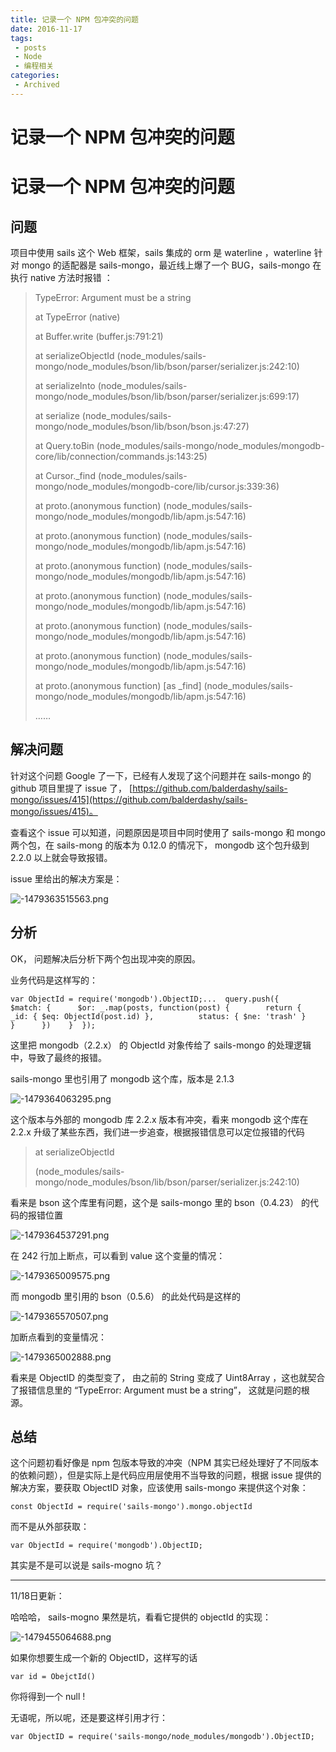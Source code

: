 ```yaml
---
title: 记录一个 NPM 包冲突的问题
date: 2016-11-17
tags:
 - posts
 - Node
 - 编程相关
categories: 
 - Archived
---
```

# 记录一个 NPM 包冲突的问题



# 记录一个 NPM 包冲突的问题

## 问题

项目中使用 sails 这个 Web 框架，sails 集成的 orm 是 waterline ，waterline 针对 mongo 的适配器是 sails-mongo，最近线上爆了一个 BUG，sails-mongo 在执行 native 方法时报错 ：

> TypeError: Argument must be a string
> 
> 
> at TypeError (native)
> 
> 
> at Buffer.write (buffer.js:791:21)
> 
> 
> at serializeObjectId (node_modules/sails-mongo/node_modules/bson/lib/bson/parser/serializer.js:242:10)
> 
> 
> at serializeInto (node_modules/sails-mongo/node_modules/bson/lib/bson/parser/serializer.js:699:17)
> 
> 
> at serialize (node_modules/sails-mongo/node_modules/bson/lib/bson/bson.js:47:27)
> 
> 
> at Query.toBin (node_modules/sails-mongo/node_modules/mongodb-core/lib/connection/commands.js:143:25)
> 
> 
> at Cursor._find (node_modules/sails-mongo/node_modules/mongodb-core/lib/cursor.js:339:36)
> 
> 
> at proto.(anonymous function) (node_modules/sails-mongo/node_modules/mongodb/lib/apm.js:547:16)
> 
> 
> at proto.(anonymous function) (node_modules/sails-mongo/node_modules/mongodb/lib/apm.js:547:16)
> 
> 
> at proto.(anonymous function) (node_modules/sails-mongo/node_modules/mongodb/lib/apm.js:547:16)
> 
> 
> at proto.(anonymous function) (node_modules/sails-mongo/node_modules/mongodb/lib/apm.js:547:16)
> 
> 
> at proto.(anonymous function) (node_modules/sails-mongo/node_modules/mongodb/lib/apm.js:547:16)
> 
> 
> at proto.(anonymous function) (node_modules/sails-mongo/node_modules/mongodb/lib/apm.js:547:16)
> 
> 
> at proto.(anonymous function) [as _find] (node_modules/sails-mongo/node_modules/mongodb/lib/apm.js:547:16)
> 
> 
> ……

## 解决问题

针对这个问题 Google 了一下，已经有人发现了这个问题并在 sails-mongo 的 github 项目里提了 issue 了， [https://github.com/balderdashy/sails-mongo/issues/415](https://github.com/balderdashy/sails-mongo/issues/415)。 

查看这个 issue 可以知道，问题原因是项目中同时使用了 sails-mongo 和 mongo 两个包，在 sails-mong 的版本为 0.12.0 的情况下， mongodb 这个包升级到 2.2.0 以上就会导致报错。 

issue 里给出的解决方案是：

![-1479363515563.png](./image/-1479363515563.png)

## 分析

OK， 问题解决后分析下两个包出现冲突的原因。 

业务代码是这样写的：

```
var ObjectId = require('mongodb').ObjectID;...  query.push({    $match: {      $or: _.map(posts, function(post) {        return {          _id: { $eq: ObjectId(post.id) },          status: { $ne: 'trash' }        }      })    }  });
```

这里把 mongodb（2.2.x） 的 ObjectId 对象传给了 sails-mongo 的处理逻辑中，导致了最终的报错。 

sails-mongo 里也引用了 mongodb 这个库，版本是 2.1.3

![-1479364063295.png](./image/-1479364063295.png)

这个版本与外部的 mongodb 库 2.2.x 版本有冲突，看来 mongodb 这个库在 2.2.x 升级了某些东西，我们进一步追查，根据报错信息可以定位报错的代码

> at serializeObjectId
> 
> 
> (node_modules/sails-mongo/node_modules/bson/lib/bson/parser/serializer.js:242:10)

看来是 bson 这个库里有问题，这个是 sails-mongo 里的 bson（0.4.23） 的代码的报错位置

![-1479364537291.png](./image/-1479364537291.png)

在 242 行加上断点，可以看到 value 这个变量的情况：

![-1479365009575.png](./image/-1479365009575.png)

而 mongodb 里引用的 bson（0.5.6） 的此处代码是这样的

![-1479365570507.png](./image/-1479365570507.png)

加断点看到的变量情况：

![-1479365002888.png](./image/-1479365002888.png)

看来是 ObjectID 的类型变了， 由之前的 String 变成了 Uint8Array ，这也就契合了报错信息里的 “TypeError: Argument must be a string”， 这就是问题的根源。

## 总结

这个问题初看好像是 npm 包版本导致的冲突（NPM 其实已经处理好了不同版本的依赖问题），但是实际上是代码应用层使用不当导致的问题，根据 issue 提供的解决方案，要获取 ObjectID 对象，应该使用 sails-mongo 来提供这个对象：

```
const ObjectId = require('sails-mongo').mongo.objectId
```

而不是从外部获取：

```
var ObjectId = require('mongodb').ObjectID;
```

其实是不是可以说是 sails-mogno 坑？

---

11/18日更新： 

哈哈哈， sails-mogno 果然是坑，看看它提供的 objectId 的实现：

![-1479455064688.png](./image/-1479455064688.png)

如果你想要生成一个新的 ObjectID，这样写的话

```
var id = ObejctId()
```

你将得到一个 null ! 

无语呢，所以呢，还是要这样引用才行：

```
var ObjectID = require('sails-mongo/node_modules/mongodb').ObjectID;
```


